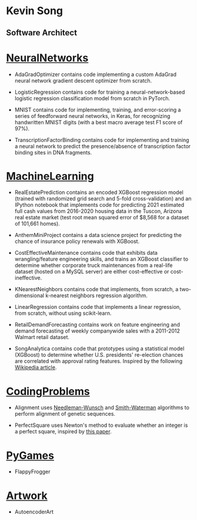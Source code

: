 # Kevin Song
## Software Architect

# [NeuralNetworks](https://github.com/kevinmsong/NeuralNetworks)

- AdaGradOptimizer contains code implementing a custom AdaGrad neural network gradient descent optimizer from scratch.

- LogisticRegression contains code for training a neural-network-based logistic regression classification model from scratch in PyTorch.

- MNIST contains code for implementing, training, and error-scoring a series of feedforward neural networks, in Keras, for recognizing handwritten MNIST digits (with a best macro average test F1 score of 97%).

- TranscriptionFactorBinding contains code for implementing and training a neural network to predict the presence/absence of transcription factor binding sites in DNA fragments.

# [MachineLearning](https://github.com/kevinmsong/MachineLearning)

- RealEstatePrediction contains an encoded XGBoost regression model (trained with randomized grid search and 5-fold cross-validation) and an IPython notebook that implements code for predicting 2021 estimated full cash values from 2016-2020 housing data in the Tuscon, Arizona real estate market (test root mean squared error of $8,568 for a dataset of 101,661 homes).

- AnthemMiniProject contains a data science project for predicting the chance of insurance policy renewals with XGBoost.

- CostEffectiveMaintenance contains code that exhibits data wrangling/feature engineering skills, and trains an XGBoost classifier to determine whether corporate truck maintenances from a real-life dataset (hosted on a MySQL server) are either cost-effective or cost-ineffective.

- KNearestNeighbors contains code that implements, from scratch, a two-dimensional k-nearest neighbors regression algorithm.

- LinearRegression contains code that implements a linear regression, from scratch, without using scikit-learn.

- RetailDemandForecasting contains work on feature engineering and demand forecasting of weekly companywide sales with a 2011-2012 Walmart retail dataset.

- SongAnalytica contains code that prototypes using a statistical model (XGBoost) to determine whether U.S. presidents' re-election chances are correlated with approval rating features. Inspired by the following [Wikipedia article](https://en.wikipedia.org/wiki/United_States_presidential_approval_rating).

# [CodingProblems](https://github.com/kevinmsong/CodingProblems)

- Alignment uses [Needleman-Wunsch](https://en.wikipedia.org/wiki/Needleman%E2%80%93Wunsch_algorithm) and [Smith-Waterman](https://en.wikipedia.org/wiki/Smith%E2%80%93Waterman_algorithm) algorithms to perform alignment of genetic sequences.

- PerfectSquare uses Newton's method to evaluate whether an integer is a perfect square, inspired by [this paper](https://math.mit.edu/~stevenj/18.335/newton-sqrt.pdf).

# [PyGames](https://github.com/kevinmsong/PyGames)

- FlappyFrogger

# [Artwork](https://github.com/kevinmsong/Artwork)

- AutoencoderArt
